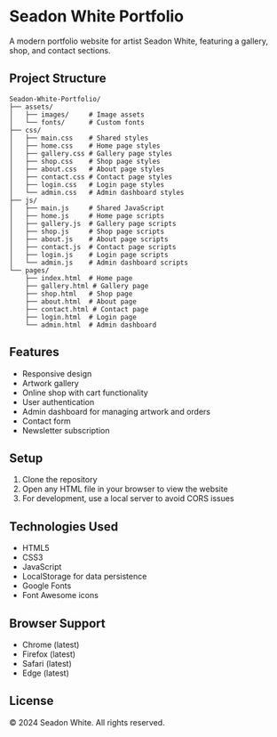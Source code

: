 # Seadon White Portfolio

A modern portfolio website for artist Seadon White, featuring a gallery, shop, and contact sections.

## Project Structure

```
Seadon-White-Portfolio/
├── assets/
│   ├── images/     # Image assets
│   └── fonts/      # Custom fonts
├── css/
│   ├── main.css    # Shared styles
│   ├── home.css    # Home page styles
│   ├── gallery.css # Gallery page styles
│   ├── shop.css    # Shop page styles
│   ├── about.css   # About page styles
│   ├── contact.css # Contact page styles
│   ├── login.css   # Login page styles
│   └── admin.css   # Admin dashboard styles
├── js/
│   ├── main.js     # Shared JavaScript
│   ├── home.js     # Home page scripts
│   ├── gallery.js  # Gallery page scripts
│   ├── shop.js     # Shop page scripts
│   ├── about.js    # About page scripts
│   ├── contact.js  # Contact page scripts
│   ├── login.js    # Login page scripts
│   └── admin.js    # Admin dashboard scripts
└── pages/
    ├── index.html  # Home page
    ├── gallery.html # Gallery page
    ├── shop.html   # Shop page
    ├── about.html  # About page
    ├── contact.html # Contact page
    ├── login.html  # Login page
    └── admin.html  # Admin dashboard
```

## Features

- Responsive design
- Artwork gallery
- Online shop with cart functionality
- User authentication
- Admin dashboard for managing artwork and orders
- Contact form
- Newsletter subscription

## Setup

1. Clone the repository
2. Open any HTML file in your browser to view the website
3. For development, use a local server to avoid CORS issues

## Technologies Used

- HTML5
- CSS3
- JavaScript
- LocalStorage for data persistence
- Google Fonts
- Font Awesome icons

## Browser Support

- Chrome (latest)
- Firefox (latest)
- Safari (latest)
- Edge (latest)

## License

© 2024 Seadon White. All rights reserved. 